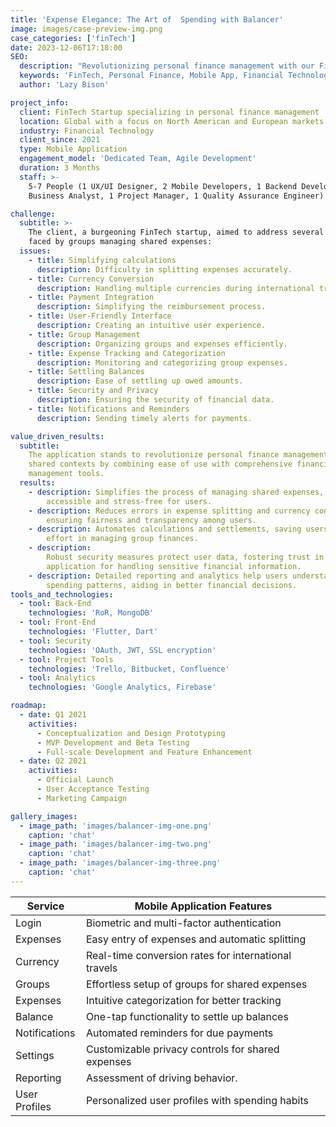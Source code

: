 ```yaml
---
title: 'Expense Elegance: The Art of  Spending with Balancer'
image: images/case-preview-img.png
case_categories: ['finTech']
date: 2023-12-06T17:18:00
SEO:
  description: "Revolutionizing personal finance management with our FinTech Startup's mobile app. Tailored for North American and European markets, our app offers user-friendly, secure, and efficient financial solutions."
  keywords: 'FinTech, Personal Finance, Mobile App, Financial Technology, Expense Tracking, Secure Payments, Global Market'
  author: 'Lazy Bison'

project_info:
  client: FinTech Startup specializing in personal finance management
  location: Global with a focus on North American and European markets
  industry: Financial Technology
  client_since: 2021
  type: Mobile Application
  engagement_model: 'Dedicated Team, Agile Development'
  duration: 3 Months
  staff: >-
    5-7 People (1 UX/UI Designer, 2 Mobile Developers, 1 Backend Developer, 1
    Business Analyst, 1 Project Manager, 1 Quality Assurance Engineer)

challenge:
  subtitle: >-
    The client, a burgeoning FinTech startup, aimed to address several issues
    faced by groups managing shared expenses:
  issues:
    - title: Simplifying calculations
      description: Difficulty in splitting expenses accurately.
    - title: Currency Conversion
      description: Handling multiple currencies during international travel.
    - title: Payment Integration
      description: Simplifying the reimbursement process.
    - title: User-Friendly Interface
      description: Creating an intuitive user experience.
    - title: Group Management
      description: Organizing groups and expenses efficiently.
    - title: Expense Tracking and Categorization
      description: Monitoring and categorizing group expenses.
    - title: Settling Balances
      description: Ease of settling up owed amounts.
    - title: Security and Privacy
      description: Ensuring the security of financial data.
    - title: Notifications and Reminders
      description: Sending timely alerts for payments.

value_driven_results:
  subtitle:
    The application stands to revolutionize personal finance management in
    shared contexts by combining ease of use with comprehensive financial
    management tools.
  results:
    - description: Simplifies the process of managing shared expenses, making it
        accessible and stress-free for users.
    - description: Reduces errors in expense splitting and currency conversion,
        ensuring fairness and transparency among users.
    - description: Automates calculations and settlements, saving users time and
        effort in managing group finances.
    - description:
        Robust security measures protect user data, fostering trust in the
        application for handling sensitive financial information.
    - description: Detailed reporting and analytics help users understand their
        spending patterns, aiding in better financial decisions.
tools_and_technologies:
  - tool: Back-End
    technologies: 'RoR, MongoDB'
  - tool: Front-End
    technologies: 'Flutter, Dart'
  - tool: Security
    technologies: 'OAuth, JWT, SSL encryption'
  - tool: Project Tools
    technologies: 'Trello, Bitbucket, Confluence'
  - tool: Analytics
    technologies: 'Google Analytics, Firebase'

roadmap:
  - date: Q1 2021
    activities:
      - Conceptualization and Design Prototyping
      - MVP Development and Beta Testing
      - Full-scale Development and Feature Enhancement
  - date: Q2 2021
    activities:
      - Official Launch
      - User Acceptance Testing
      - Marketing Campaign

gallery_images:
  - image_path: 'images/balancer-img-one.png'
    caption: 'chat'
  - image_path: 'images/balancer-img-two.png'
    caption: 'chat'
  - image_path: 'images/balancer-img-three.png'
    caption: 'chat'
---
```


| Service       | Mobile Application Features                          |
| ------------- | ---------------------------------------------------- |
| Login         | Biometric and multi-factor authentication            |
| Expenses      | Easy entry of expenses and automatic splitting       |
| Currency      | Real-time conversion rates for international travels |
| Groups        | Effortless setup of groups for shared expenses       |
| Expenses      | Intuitive categorization for better tracking         |
| Balance       | One-tap functionality to settle up balances          |
| Notifications | Automated reminders for due payments                 |
| Settings      | Customizable privacy controls for shared expenses    |
| Reporting     | Assessment of driving behavior.                      |
| User Profiles | Personalized user profiles with spending habits      |
